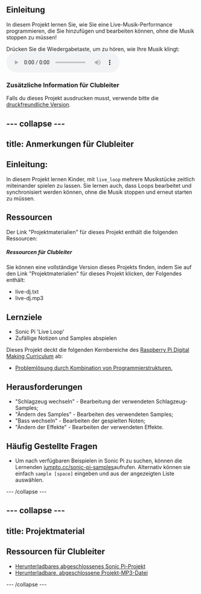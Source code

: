 ## Einleitung

In diesem Projekt lernen Sie, wie Sie eine Live-Musik-Performance programmieren, die Sie hinzufügen und bearbeiten können, ohne die Musik stoppen zu müssen!

<div id="audio-preview" class="pdf-hidden">
  Drücken Sie die Wiedergabetaste, um zu hören, wie Ihre Musik klingt: <audio controls preload> <source src="resources/live-dj.mp3" type="audio/mpeg"> Ihr Browser unterstützt das <code>Audio-</code> Element nicht. </audio>
</div>

### Zusätzliche Information für Clubleiter

Falls du dieses Projekt ausdrucken musst, verwende bitte die [druckfreundliche Version](https://projects.raspberrypi.org/en/projects/live-dj/print).

## \--- collapse \---

## title: Anmerkungen für Clubleiter

## Einleitung:

In diesem Projekt lernen Kinder, mit `live_loop` mehrere Musikstücke zeitlich miteinander spielen zu lassen. Sie lernen auch, dass Loops bearbeitet und synchronisiert werden können, ohne die Musik stoppen und erneut starten zu müssen.

## Ressourcen

Der Link "Projektmaterialien" für dieses Projekt enthält die folgenden Ressourcen:

##### Ressourcen für Clubleiter

Sie können eine vollständige Version dieses Projekts finden, indem Sie auf den Link "Projektmaterialien" für dieses Projekt klicken, der Folgendes enthält:

* live-dj.txt
* live-dj.mp3

## Lernziele

* Sonic Pi 'Live Loop'
* Zufällige Notizen und Samples abspielen

Dieses Projekt deckt die folgenden Kernbereiche des [Raspberry Pi Digital Making Curriculum](http://rpf.io/curriculum) ab:

* [Problemlösung durch Kombination von Programmierstrukturen.](https://www.raspberrypi.org/curriculum/programming/builder)

## Herausforderungen

* "Schlagzeug wechseln" - Bearbeitung der verwendeten Schlagzeug-Samples;
* "Ändern des Samples" - Bearbeiten des verwendeten Samples;
* "Bass wechseln" - Bearbeiten der gespielten Noten;
* "Ändern der Effekte" - Bearbeiten der verwendeten Effekte.

## Häufig Gestellte Fragen

* Um nach verfügbaren Beispielen in Sonic Pi zu suchen, können die Lernenden [jumpto.cc/sonic-pi-samples](http://jumpto.cc/sonic-pi-samples)aufrufen. Alternativ können sie einfach `sample [space]` eingeben und aus der angezeigten Liste auswählen.

\--- /collapse \---

## \--- collapse \---

## title: Projektmaterial

## Ressourcen für Clubleiter

* [Herunterladbares abgeschlossenes Sonic Pi-Projekt](resources/live-dj.txt)
* [Herunterladbare, abgeschlossene Projekt-MP3-Datei](resources/live-dj.mp3)

\--- /collapse \---